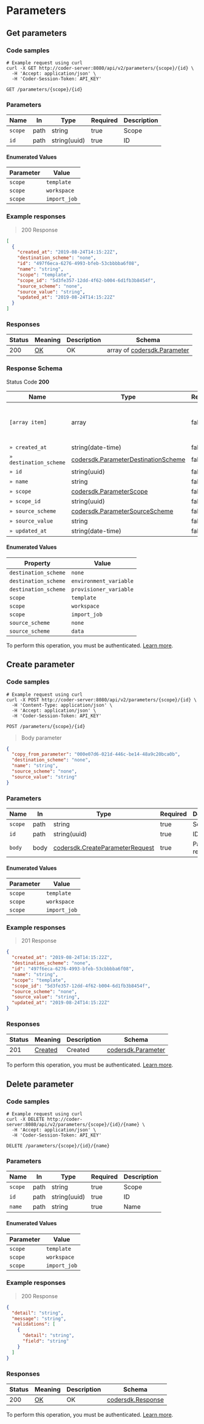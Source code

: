 # Parameters

## Get parameters

### Code samples

```shell
# Example request using curl
curl -X GET http://coder-server:8080/api/v2/parameters/{scope}/{id} \
  -H 'Accept: application/json' \
  -H 'Coder-Session-Token: API_KEY'
```

`GET /parameters/{scope}/{id}`

### Parameters

| Name    | In   | Type         | Required | Description |
| ------- | ---- | ------------ | -------- | ----------- |
| `scope` | path | string       | true     | Scope       |
| `id`    | path | string(uuid) | true     | ID          |

#### Enumerated Values

| Parameter | Value        |
| --------- | ------------ |
| `scope`   | `template`   |
| `scope`   | `workspace`  |
| `scope`   | `import_job` |

### Example responses

> 200 Response

```json
[
  {
    "created_at": "2019-08-24T14:15:22Z",
    "destination_scheme": "none",
    "id": "497f6eca-6276-4993-bfeb-53cbbbba6f08",
    "name": "string",
    "scope": "template",
    "scope_id": "5d3fe357-12dd-4f62-b004-6d1fb3b8454f",
    "source_scheme": "none",
    "source_value": "string",
    "updated_at": "2019-08-24T14:15:22Z"
  }
]
```

### Responses

| Status | Meaning                                                 | Description | Schema                                                      |
| ------ | ------------------------------------------------------- | ----------- | ----------------------------------------------------------- |
| 200    | [OK](https://tools.ietf.org/html/rfc7231#section-6.3.1) | OK          | array of [codersdk.Parameter](schemas.md#codersdkparameter) |

<h3 id="get-parameters-responseschema">Response Schema</h3>

Status Code **200**

| Name                   | Type                                                                                 | Required | Restrictions | Description                                       |
| ---------------------- | ------------------------------------------------------------------------------------ | -------- | ------------ | ------------------------------------------------- |
| `[array item]`         | array                                                                                | false    |              | [Parameter represents a set value for the scope.] |
| `» created_at`         | string(date-time)                                                                    | false    |              |                                                   |
| `» destination_scheme` | [codersdk.ParameterDestinationScheme](schemas.md#codersdkparameterdestinationscheme) | false    |              |                                                   |
| `» id`                 | string(uuid)                                                                         | false    |              |                                                   |
| `» name`               | string                                                                               | false    |              |                                                   |
| `» scope`              | [codersdk.ParameterScope](schemas.md#codersdkparameterscope)                         | false    |              |                                                   |
| `» scope_id`           | string(uuid)                                                                         | false    |              |                                                   |
| `» source_scheme`      | [codersdk.ParameterSourceScheme](schemas.md#codersdkparametersourcescheme)           | false    |              |                                                   |
| `» source_value`       | string                                                                               | false    |              |                                                   |
| `» updated_at`         | string(date-time)                                                                    | false    |              |                                                   |

#### Enumerated Values

| Property             | Value                  |
| -------------------- | ---------------------- |
| `destination_scheme` | `none`                 |
| `destination_scheme` | `environment_variable` |
| `destination_scheme` | `provisioner_variable` |
| `scope`              | `template`             |
| `scope`              | `workspace`            |
| `scope`              | `import_job`           |
| `source_scheme`      | `none`                 |
| `source_scheme`      | `data`                 |

To perform this operation, you must be authenticated. [Learn more](authentication.md).

## Create parameter

### Code samples

```shell
# Example request using curl
curl -X POST http://coder-server:8080/api/v2/parameters/{scope}/{id} \
  -H 'Content-Type: application/json' \
  -H 'Accept: application/json' \
  -H 'Coder-Session-Token: API_KEY'
```

`POST /parameters/{scope}/{id}`

> Body parameter

```json
{
  "copy_from_parameter": "000e07d6-021d-446c-be14-48a9c20bca0b",
  "destination_scheme": "none",
  "name": "string",
  "source_scheme": "none",
  "source_value": "string"
}
```

### Parameters

| Name    | In   | Type                                                                         | Required | Description       |
| ------- | ---- | ---------------------------------------------------------------------------- | -------- | ----------------- |
| `scope` | path | string                                                                       | true     | Scope             |
| `id`    | path | string(uuid)                                                                 | true     | ID                |
| `body`  | body | [codersdk.CreateParameterRequest](schemas.md#codersdkcreateparameterrequest) | true     | Parameter request |

#### Enumerated Values

| Parameter | Value        |
| --------- | ------------ |
| `scope`   | `template`   |
| `scope`   | `workspace`  |
| `scope`   | `import_job` |

### Example responses

> 201 Response

```json
{
  "created_at": "2019-08-24T14:15:22Z",
  "destination_scheme": "none",
  "id": "497f6eca-6276-4993-bfeb-53cbbbba6f08",
  "name": "string",
  "scope": "template",
  "scope_id": "5d3fe357-12dd-4f62-b004-6d1fb3b8454f",
  "source_scheme": "none",
  "source_value": "string",
  "updated_at": "2019-08-24T14:15:22Z"
}
```

### Responses

| Status | Meaning                                                      | Description | Schema                                             |
| ------ | ------------------------------------------------------------ | ----------- | -------------------------------------------------- |
| 201    | [Created](https://tools.ietf.org/html/rfc7231#section-6.3.2) | Created     | [codersdk.Parameter](schemas.md#codersdkparameter) |

To perform this operation, you must be authenticated. [Learn more](authentication.md).

## Delete parameter

### Code samples

```shell
# Example request using curl
curl -X DELETE http://coder-server:8080/api/v2/parameters/{scope}/{id}/{name} \
  -H 'Accept: application/json' \
  -H 'Coder-Session-Token: API_KEY'
```

`DELETE /parameters/{scope}/{id}/{name}`

### Parameters

| Name    | In   | Type         | Required | Description |
| ------- | ---- | ------------ | -------- | ----------- |
| `scope` | path | string       | true     | Scope       |
| `id`    | path | string(uuid) | true     | ID          |
| `name`  | path | string       | true     | Name        |

#### Enumerated Values

| Parameter | Value        |
| --------- | ------------ |
| `scope`   | `template`   |
| `scope`   | `workspace`  |
| `scope`   | `import_job` |

### Example responses

> 200 Response

```json
{
  "detail": "string",
  "message": "string",
  "validations": [
    {
      "detail": "string",
      "field": "string"
    }
  ]
}
```

### Responses

| Status | Meaning                                                 | Description | Schema                                           |
| ------ | ------------------------------------------------------- | ----------- | ------------------------------------------------ |
| 200    | [OK](https://tools.ietf.org/html/rfc7231#section-6.3.1) | OK          | [codersdk.Response](schemas.md#codersdkresponse) |

To perform this operation, you must be authenticated. [Learn more](authentication.md).
